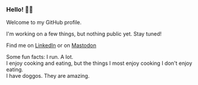### Hello! 👋🏽

<!--
**printhellohetal/printhellohetal** is a ✨ _special_ ✨ repository because its `README.md` (this file) appears on your GitHub profile.

Here are some ideas to get you started:

- 🔭 I’m currently working on ...
- 🌱 I’m currently learning ...
- 👯 I’m looking to collaborate on ...
- 🤔 I’m looking for help with ...
- 💬 Ask me about ...
- 📫 How to reach me: ...
- 😄 Pronouns: ...
- ⚡ Fun fact: ...
-->
Welcome to my GitHub profile.

I'm working on a few things, but nothing public yet. Stay tuned!

Find me on <a href="https://www.linkedin.com/in/hetal-kapadia">LinkedIn</a> or on <a rel="me" href="https://techhub.social/@printhellohetal">Mastodon</a>

Some fun facts:
I run. A lot.  
I enjoy cooking and eating, but the things I most enjoy cooking I don't enjoy eating.  
I have doggos.  They are amazing.  
